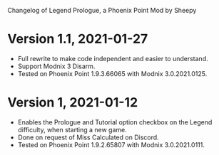 ﻿Changelog of Legend Prologue, a Phoenix Point Mod by Sheepy

# Version 1.1, 2021-01-27

* Full rewrite to make code independent and easier to understand.
* Support Modnix 3 Disarm.
* Tested on Phoenix Point 1.9.3.66065 with Modnix 3.0.2021.0125.

# Version 1, 2021-01-12

* Enables the Prologue and Tutorial option checkbox on the Legend difficulty, when starting a new game.
* Done on request of Miss Calculated on Discord.
* Tested on Phoenix Point 1.9.2.65807 with Modnix 3.0.2021.0111.
